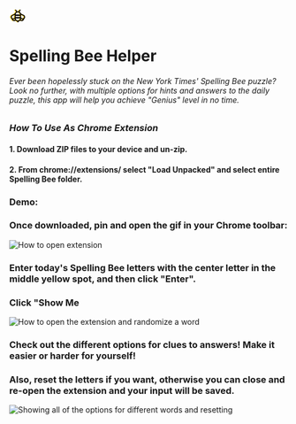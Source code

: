 ![Bee Logo](bulletbee.png)

# Spelling Bee Helper

###### *Ever been hopelessly stuck on the New York Times' Spelling Bee puzzle? Look no further, with multiple options for hints and answers to the daily puzzle, this app will help you achieve "Genius" level in no time.*

### *How To Use As Chrome Extension*

#### 1. Download ZIP files to your device and un-zip. 
#### 2. From chrome://extensions/ select "Load Unpacked" and select entire Spelling Bee folder.

### Demo:

### Once downloaded, pin and open the gif in your Chrome toolbar: 

![How to open extension](https://media.giphy.com/media/Ufl45V51Hl005PwOcq/giphy.gif)

### Enter today's Spelling Bee letters with the center letter in the middle yellow spot, and then click "Enter".
### Click "Show Me 


![How to open the extension and randomize a word](https://media.giphy.com/media/2nOFY0Vbgj4ADJJVHP/giphy.gif)

### Check out the different options for clues to answers! Make it easier or harder for yourself! 
### Also, reset the letters if you want, otherwise you can close and re-open the extension and your input will be saved. 

![Showing all of the options for different words and resetting](https://media.giphy.com/media/1ryBuIoXjZr5qBCl39/giphy.gif)

